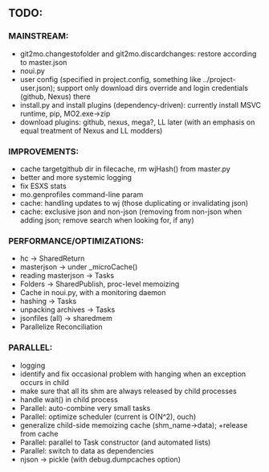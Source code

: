 ## TODO:

### MAINSTREAM:
- git2mo.changestofolder and git2mo.discardchanges: restore according to master.json
- noui.py
- user config (specified in project.config, something like ../project-user.json); support only download dirs override and login credentials (github, Nexus) there
- install.py and install plugins (dependency-driven): currently install MSVC runtime, pip, MO2.exe->zip
- download plugins: github, nexus, mega?, LL later (with an emphasis on equal treatment of Nexus and LL modders)

### IMPROVEMENTS:
- cache targetgithub dir in filecache, rm wjHash() from master.py
- better and more systemic logging
- fix ESXS stats
- mo.genprofiles command-line param
- cache: handling updates to wj (those duplicating or invalidating json)
- cache: exclusive json and non-json (removing from non-json when adding json; remove search when looking for, if any)
  
### PERFORMANCE/OPTIMIZATIONS:
- hc -> SharedReturn
- masterjson -> under _microCache()
- reading masterjson -> Tasks
- Folders -> SharedPublish, proc-level memoizing
- Cache in noui.py, with a monitoring daemon
- hashing -> Tasks
- unpacking archives -> Tasks
- jsonfiles (all) -> sharedmem
- Parallelize Reconciliation

### PARALLEL:
- logging
- identify and fix occasional problem with hanging when an exception occurs in child
- make sure that all its shm are always released by child processes
- handle wait() in child process
- Parallel: auto-combine very small tasks
- Parallel: optimize scheduler (current is O(N^2), ouch)
- generalize child-side memoizing cache (shm_name->data); +release from cache
- Parallel: parallel to Task constructor (and automated lists)
- Parallel: switch to data as dependencies
- njson -> pickle (with debug.dumpcaches option)
